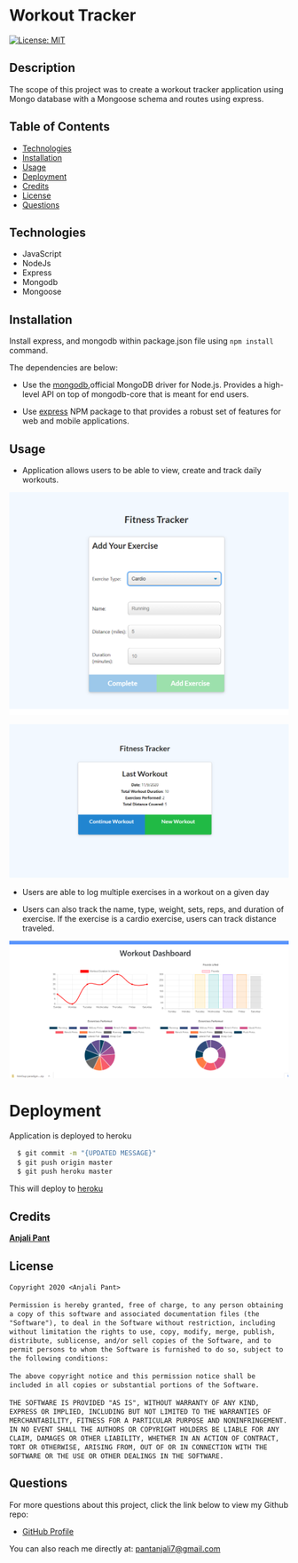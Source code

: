 # Workout Tracker

[![License: MIT](https://img.shields.io/badge/License-MIT-yellow.svg)](https://opensource.org/licenses/MIT)

## Description

The scope of this project was to create a workout tracker application using Mongo database with a Mongoose schema and routes using express.

## Table of Contents

* [Technologies](#technologies)
* [Installation](#installation)
* [Usage](#usage)
* [Deployment](#deployment)
* [Credits](#credits)
* [License](#license)
* [Questions](#questions)

## Technologies

- JavaScript
- NodeJs
- Express
- Mongodb
- Mongoose

## Installation

Install express, and mongodb within package.json file using `npm install` command.

The dependencies are below:

* Use the [mongodb](https://www.npmjs.com/package/mongodb),official MongoDB driver for Node.js. Provides a high-level API on top of mongodb-core that is meant for end users.

* Use [express](https://www.npmjs.com/package/express) NPM package to that provides a robust set of features for web and mobile applications.

## Usage

* Application allows users to be able to view, create and track daily workouts.

![create workout](public/assets/img/createWorkout.PNG)


![View workout](public/assets/img/viewWorkout.PNG)

* Users are able to log multiple exercises in a workout on a given day

* Users can also track the name, type, weight, sets, reps, and duration of exercise. If the exercise is a cardio exercise, users can track distance traveled.

![Workout Dashboard](public/assets/img/workoutDashboard.PNG)

# Deployment

Application is deployed to heroku

```bash
  $ git commit -m "{UPDATED MESSAGE}"
  $ git push origin master
  $ git push heroku master
```

This will deploy to [heroku](https://fast-temple-47625.herokuapp.com/?id=5fa9f8a586131b09dc2b8075) 

## Credits

**[Anjali Pant](https://github.com/Anjali9293)**

## License 

```
Copyright 2020 <Anjali Pant>

Permission is hereby granted, free of charge, to any person obtaining a copy of this software and associated documentation files (the "Software"), to deal in the Software without restriction, including without limitation the rights to use, copy, modify, merge, publish, distribute, sublicense, and/or sell copies of the Software, and to permit persons to whom the Software is furnished to do so, subject to the following conditions:

The above copyright notice and this permission notice shall be included in all copies or substantial portions of the Software.

THE SOFTWARE IS PROVIDED "AS IS", WITHOUT WARRANTY OF ANY KIND, EXPRESS OR IMPLIED, INCLUDING BUT NOT LIMITED TO THE WARRANTIES OF MERCHANTABILITY, FITNESS FOR A PARTICULAR PURPOSE AND NONINFRINGEMENT. IN NO EVENT SHALL THE AUTHORS OR COPYRIGHT HOLDERS BE LIABLE FOR ANY CLAIM, DAMAGES OR OTHER LIABILITY, WHETHER IN AN ACTION OF CONTRACT, TORT OR OTHERWISE, ARISING FROM, OUT OF OR IN CONNECTION WITH THE SOFTWARE OR THE USE OR OTHER DEALINGS IN THE SOFTWARE.
```

## Questions

For more questions about this project, click the link below to view my Github repo:

- [GitHub Profile](https://github.com/Anjali9293)

You can also reach me directly at: pantanjali7@gmail.com
